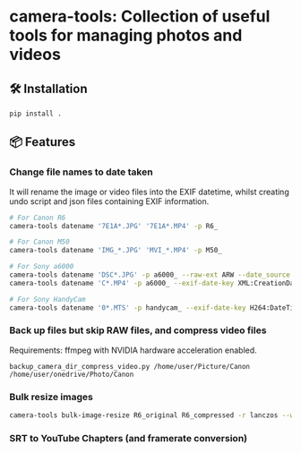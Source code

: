 # camera-tools: Collection of useful tools for managing photos and videos

## 🛠️ Installation

```
pip install .
```

## 📦 Features
### Change file names to date taken

It will rename the image or video files into the EXIF datetime, whilst creating undo script and json files containing EXIF information.

```bash
# For Canon R6
camera-tools datename '7E1A*.JPG' '7E1A*.MP4' -p R6_

# For Canon M50
camera-tools datename 'IMG_*.JPG' 'MVI_*.MP4' -p M50_

# For Sony a6000
camera-tools datename 'DSC*.JPG' -p a6000_ --raw-ext ARW --date_source file_modified
camera-tools datename 'C*.MP4' -p a6000_ --exif-date-key XML:CreationDateValue --exif-date-format "%Y:%m:%d %H:%M:%S%z"

# For Sony HandyCam
camera-tools datename '0*.MTS' -p handycam_ --exif-date-key H264:DateTimeOriginal --exif-date-format "%Y:%m:%d %H:%M:%S%z"
```

### Back up files but skip RAW files, and compress video files

Requirements: ffmpeg with NVIDIA hardware acceleration enabled.

`backup_camera_dir_compress_video.py /home/user/Picture/Canon /home/user/onedrive/Photo/Canon`



### Bulk resize images

```bash
camera-tools bulk-image-resize R6_original R6_compressed -r lanczos --watermark
```


### SRT to YouTube Chapters (and framerate conversion)

